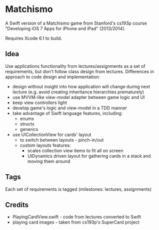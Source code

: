 # Matchismo
A Swift version of a Matchismo game from Stanford's cs193p course "Developing iOS 7 Apps for iPhone and iPad" (2013/2014).

Requires Xcode 6.1 to build.

## Idea
Use applications functionality from lectures/assignments as a set of requirements, but don't follow class design from lectures.
Differences in approach to code design and implementation:
- design without insight into how application will change during next lecture (e.g. avoid creating inheritance hierarchies prematurely)
- use MVVM-like view-model adapter between game logic and UI
- keep view controllers light
- develop game's logic and view-model in a TDD manner
- take advantage of Swift language features, including:
  - enums
  - structs
  - generics
- use UICollectionView for cards' layout
  - to switch between layouts - pinch-in/out
  - custom layouts features:
    - scales collection view items to fit all on screen
    - UIDynamics driven layout for gathering cards in a stack and moving them around

## Tags
Each set of requirements is tagged (milestones: lectures, assignments)

## Credits
- PlayingCardView.swift - code from lectures converted to Swift
- playing card images - taken from cs193p's SuperCard project
